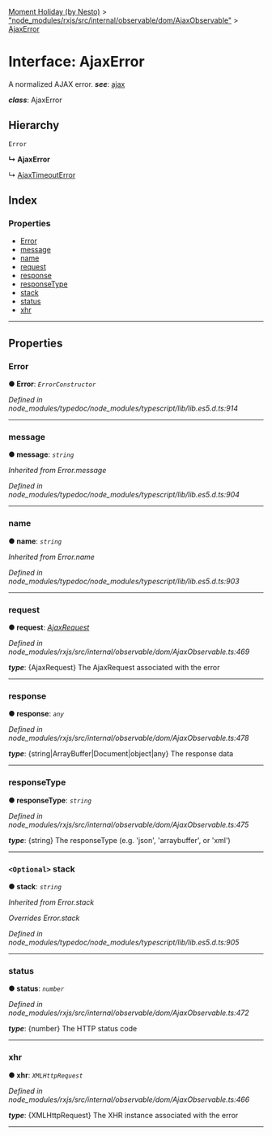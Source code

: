 [Moment Holiday (by Nesto)](../README.md) > ["node_modules/rxjs/src/internal/observable/dom/AjaxObservable"](../modules/_node_modules_rxjs_src_internal_observable_dom_ajaxobservable_.md) > [AjaxError](../interfaces/_node_modules_rxjs_src_internal_observable_dom_ajaxobservable_.ajaxerror.md)

# Interface: AjaxError

A normalized AJAX error.
*__see__*: [ajax](../modules/_node_modules_rxjs_src_internal_observable_dom_ajax_.md#ajax)

*__class__*: AjaxError

## Hierarchy

 `Error`

**↳ AjaxError**

↳  [AjaxTimeoutError](_node_modules_rxjs_src_internal_observable_dom_ajaxobservable_.ajaxtimeouterror.md)

## Index

### Properties

* [Error](_node_modules_rxjs_src_internal_observable_dom_ajaxobservable_.ajaxerror.md#error)
* [message](_node_modules_rxjs_src_internal_observable_dom_ajaxobservable_.ajaxerror.md#message)
* [name](_node_modules_rxjs_src_internal_observable_dom_ajaxobservable_.ajaxerror.md#name)
* [request](_node_modules_rxjs_src_internal_observable_dom_ajaxobservable_.ajaxerror.md#request)
* [response](_node_modules_rxjs_src_internal_observable_dom_ajaxobservable_.ajaxerror.md#response)
* [responseType](_node_modules_rxjs_src_internal_observable_dom_ajaxobservable_.ajaxerror.md#responsetype)
* [stack](_node_modules_rxjs_src_internal_observable_dom_ajaxobservable_.ajaxerror.md#stack)
* [status](_node_modules_rxjs_src_internal_observable_dom_ajaxobservable_.ajaxerror.md#status)
* [xhr](_node_modules_rxjs_src_internal_observable_dom_ajaxobservable_.ajaxerror.md#xhr)

---

## Properties

<a id="error"></a>

###  Error

**● Error**: *`ErrorConstructor`*

*Defined in node_modules/typedoc/node_modules/typescript/lib/lib.es5.d.ts:914*

___
<a id="message"></a>

###  message

**● message**: *`string`*

*Inherited from Error.message*

*Defined in node_modules/typedoc/node_modules/typescript/lib/lib.es5.d.ts:904*

___
<a id="name"></a>

###  name

**● name**: *`string`*

*Inherited from Error.name*

*Defined in node_modules/typedoc/node_modules/typescript/lib/lib.es5.d.ts:903*

___
<a id="request"></a>

###  request

**● request**: *[AjaxRequest](_node_modules_rxjs_src_internal_observable_dom_ajaxobservable_.ajaxrequest.md)*

*Defined in node_modules/rxjs/src/internal/observable/dom/AjaxObservable.ts:469*

*__type__*: {AjaxRequest} The AjaxRequest associated with the error

___
<a id="response"></a>

###  response

**● response**: *`any`*

*Defined in node_modules/rxjs/src/internal/observable/dom/AjaxObservable.ts:478*

*__type__*: {string|ArrayBuffer|Document|object|any} The response data

___
<a id="responsetype"></a>

###  responseType

**● responseType**: *`string`*

*Defined in node_modules/rxjs/src/internal/observable/dom/AjaxObservable.ts:475*

*__type__*: {string} The responseType (e.g. 'json', 'arraybuffer', or 'xml')

___
<a id="stack"></a>

### `<Optional>` stack

**● stack**: *`string`*

*Inherited from Error.stack*

*Overrides Error.stack*

*Defined in node_modules/typedoc/node_modules/typescript/lib/lib.es5.d.ts:905*

___
<a id="status"></a>

###  status

**● status**: *`number`*

*Defined in node_modules/rxjs/src/internal/observable/dom/AjaxObservable.ts:472*

*__type__*: {number} The HTTP status code

___
<a id="xhr"></a>

###  xhr

**● xhr**: *`XMLHttpRequest`*

*Defined in node_modules/rxjs/src/internal/observable/dom/AjaxObservable.ts:466*

*__type__*: {XMLHttpRequest} The XHR instance associated with the error

___

